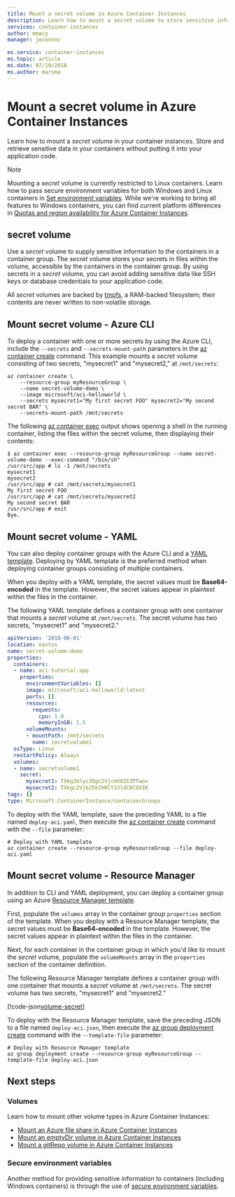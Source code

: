 ```yaml
---
title: Mount a secret volume in Azure Container Instances
description: Learn how to mount a secret volume to store sensitive information for access by your container instances
services: container-instances
author: mmacy
manager: jeconnoc

ms.service: container-instances
ms.topic: article
ms.date: 07/19/2018
ms.author: marsma
---
```


# Mount a secret volume in Azure Container Instances

Learn how to mount a *secret* volume in your container instances. Store and retrieve sensitive data in your containers without putting it into your application code.

> [!NOTE]
> Mounting a *secret* volume is currently restricted to Linux containers. Learn how to pass secure environment variables for both Windows and Linux containers in [Set environment variables](container-instances-environment-variables.md). While we're working to bring all features to Windows containers, you can find current platform differences in [Quotas and region availability for Azure Container Instances](container-instances-quotas.md).

## secret volume

Use a *secret* volume to supply sensitive information to the containers in a container group. The *secret* volume stores your secrets in files within the volume, accessible by the containers in the container group. By using secrets in a *secret* volume, you can avoid adding sensitive data like SSH keys or database credentials to your application code.

All *secret* volumes are backed by [tmpfs][tmpfs], a RAM-backed filesystem; their contents are never written to non-volatile storage.

## Mount secret volume - Azure CLI

To deploy a container with one or more secrets by using the Azure CLI, include the `--secrets` and `--secrets-mount-path` parameters in the [az container create][az-container-create] command. This example mounts a *secret* volume consisting of two secrets, "mysecret1" and "mysecret2," at `/mnt/secrets`:

```azurecli-interactive
az container create \
    --resource-group myResourceGroup \
    --name secret-volume-demo \
    --image microsoft/aci-helloworld \
    --secrets mysecret1="My first secret FOO" mysecret2="My second secret BAR" \
    --secrets-mount-path /mnt/secrets
```

The following [az container exec][az-container-exec] output shows opening a shell in the running container, listing the files within the secret volume, then displaying their contents:

```console
$ az container exec --resource-group myResourceGroup --name secret-volume-demo --exec-command "/bin/sh"
/usr/src/app # ls -1 /mnt/secrets
mysecret1
mysecret2
/usr/src/app # cat /mnt/secrets/mysecret1
My first secret FOO
/usr/src/app # cat /mnt/secrets/mysecret2
My second secret BAR
/usr/src/app # exit
Bye.
```

## Mount secret volume - YAML

You can also deploy container groups with the Azure CLI and a [YAML template](container-instances-multi-container-yaml.md). Deploying by YAML template is the preferred method when deploying container groups consisting of multiple containers.

When you deploy with a YAML template, the secret values must be **Base64-encoded** in the template. However, the secret values appear in plaintext within the files in the container.

The following YAML template defines a container group with one container that mounts a *secret* volume at `/mnt/secrets`. The secret volume has two secrets, "mysecret1" and "mysecret2."

```yaml
apiVersion: '2018-06-01'
location: eastus
name: secret-volume-demo
properties:
  containers:
  - name: aci-tutorial-app
    properties:
      environmentVariables: []
      image: microsoft/aci-helloworld:latest
      ports: []
      resources:
        requests:
          cpu: 1.0
          memoryInGB: 1.5
      volumeMounts:
      - mountPath: /mnt/secrets
        name: secretvolume1
  osType: Linux
  restartPolicy: Always
  volumes:
  - name: secretvolume1
    secret:
      mysecret1: TXkgZmlyc3Qgc2VjcmV0IEZPTwo=
      mysecret2: TXkgc2Vjb25kIHNlY3JldCBCQVIK
tags: {}
type: Microsoft.ContainerInstance/containerGroups
```

To deploy with the YAML template, save the preceding YAML to a file named `deploy-aci.yaml`, then execute the [az container create][az-container-create] command with the `--file` parameter:

```azurecli-interactive
# Deploy with YAML template
az container create --resource-group myResourceGroup --file deploy-aci.yaml
```

## Mount secret volume - Resource Manager

In addition to CLI and YAML deployment, you can deploy a container group using an Azure [Resource Manager template](/azure/templates/microsoft.containerinstance/containergroups).

First, populate the `volumes` array in the container group `properties` section of the template. When you deploy with a Resource Manager template, the secret values must be **Base64-encoded** in the template. However, the secret values appear in plaintext within the files in the container.

Next, for each container in the container group in which you'd like to mount the *secret* volume, populate the `volumeMounts` array in the `properties` section of the container definition.

The following Resource Manager template defines a container group with one container that mounts a *secret* volume at `/mnt/secrets`. The secret volume has two secrets, "mysecret1" and "mysecret2."

<!-- https://github.com/Azure/azure-docs-json-samples/blob/master/container-instances/aci-deploy-volume-secret.json -->
[!code-json[volume-secret](~/azure-docs-json-samples/container-instances/aci-deploy-volume-secret.json)]

To deploy with the Resource Manager template, save the preceding JSON to a file named `deploy-aci.json`, then execute the [az group deployment create][az-group-deployment-create] command with the `--template-file` parameter:

```azurecli-interactive
# Deploy with Resource Manager template
az group deployment create --resource-group myResourceGroup --template-file deploy-aci.json
```

## Next steps

### Volumes

Learn how to mount other volume types in Azure Container Instances:

* [Mount an Azure file share in Azure Container Instances](container-instances-volume-azure-files.md)
* [Mount an emptyDir volume in Azure Container Instances](container-instances-volume-emptydir.md)
* [Mount a gitRepo volume in Azure Container Instances](container-instances-volume-gitrepo.md)

### Secure environment variables

Another method for providing sensitive information to containers (including Windows containers) is through the use of [secure environment variables](container-instances-environment-variables.md#secure-values).

<!-- LINKS - External -->
[tmpfs]: https://wikipedia.org/wiki/Tmpfs

<!-- LINKS - Internal -->
[az-container-create]: /cli/azure/container#az-container-create
[az-container-exec]: /cli/azure/container#az-container-exec
[az-group-deployment-create]: /cli/azure/group/deployment#az-group-deployment-create
